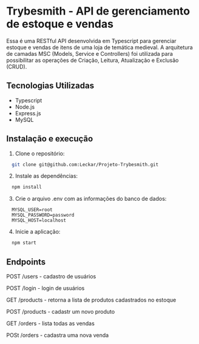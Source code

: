 
# Trybesmith - API de gerenciamento de estoque e vendas

Essa é uma RESTful API desenvolvida em Typescript para gerenciar estoque e vendas de itens de uma loja de temática medieval. A arquitetura de camadas MSC (Models, Service e Controllers) foi utilizada para possibilitar as operações de Criação, Leitura, Atualização e Exclusão (CRUD).

## Tecnologias Utilizadas
 - Typescript
 - Node.js
 - Express.js
 - MySQL

## Instalação e execução
 1. Clone o repositório:
```bash
  git clone git@github.com:Leckar/Projeto-Trybesmith.git
```
 2. Instale as dependências:
```bash
  npm install
```
 3. Crie o arquivo .env com as informações do banco de dados:
```shell
  MYSQL_USER=root
  MYSQL_PASSWORD=password
  MYSQL_HOST=localhost
```
 4. Inicie a aplicação:
```bash
  npm start
```
## Endpoints

POST /users - cadastro de usuários

POST /login - login de usuários

GET /products - retorna a lista de produtos cadastrados no estoque

POST /products - cadastr um novo produto

GET /orders - lista todas as vendas

POSt /orders - cadastra uma nova venda
